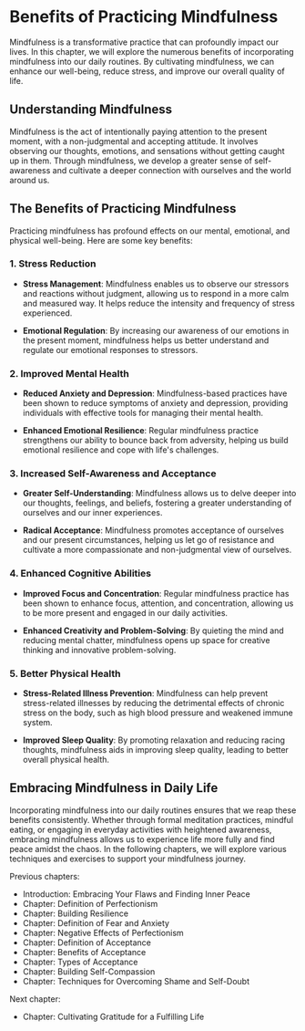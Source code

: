 Benefits of Practicing Mindfulness
===========================================

Mindfulness is a transformative practice that can profoundly impact our lives. In this chapter, we will explore the numerous benefits of incorporating mindfulness into our daily routines. By cultivating mindfulness, we can enhance our well-being, reduce stress, and improve our overall quality of life.

Understanding Mindfulness
-------------------------

Mindfulness is the act of intentionally paying attention to the present moment, with a non-judgmental and accepting attitude. It involves observing our thoughts, emotions, and sensations without getting caught up in them. Through mindfulness, we develop a greater sense of self-awareness and cultivate a deeper connection with ourselves and the world around us.

The Benefits of Practicing Mindfulness
--------------------------------------

Practicing mindfulness has profound effects on our mental, emotional, and physical well-being. Here are some key benefits:

### 1. Stress Reduction

* **Stress Management**: Mindfulness enables us to observe our stressors and reactions without judgment, allowing us to respond in a more calm and measured way. It helps reduce the intensity and frequency of stress experienced.

* **Emotional Regulation**: By increasing our awareness of our emotions in the present moment, mindfulness helps us better understand and regulate our emotional responses to stressors.

### 2. Improved Mental Health

* **Reduced Anxiety and Depression**: Mindfulness-based practices have been shown to reduce symptoms of anxiety and depression, providing individuals with effective tools for managing their mental health.

* **Enhanced Emotional Resilience**: Regular mindfulness practice strengthens our ability to bounce back from adversity, helping us build emotional resilience and cope with life's challenges.

### 3. Increased Self-Awareness and Acceptance

* **Greater Self-Understanding**: Mindfulness allows us to delve deeper into our thoughts, feelings, and beliefs, fostering a greater understanding of ourselves and our inner experiences.

* **Radical Acceptance**: Mindfulness promotes acceptance of ourselves and our present circumstances, helping us let go of resistance and cultivate a more compassionate and non-judgmental view of ourselves.

### 4. Enhanced Cognitive Abilities

* **Improved Focus and Concentration**: Regular mindfulness practice has been shown to enhance focus, attention, and concentration, allowing us to be more present and engaged in our daily activities.

* **Enhanced Creativity and Problem-Solving**: By quieting the mind and reducing mental chatter, mindfulness opens up space for creative thinking and innovative problem-solving.

### 5. Better Physical Health

* **Stress-Related Illness Prevention**: Mindfulness can help prevent stress-related illnesses by reducing the detrimental effects of chronic stress on the body, such as high blood pressure and weakened immune system.

* **Improved Sleep Quality**: By promoting relaxation and reducing racing thoughts, mindfulness aids in improving sleep quality, leading to better overall physical health.

Embracing Mindfulness in Daily Life
-----------------------------------

Incorporating mindfulness into our daily routines ensures that we reap these benefits consistently. Whether through formal meditation practices, mindful eating, or engaging in everyday activities with heightened awareness, embracing mindfulness allows us to experience life more fully and find peace amidst the chaos. In the following chapters, we will explore various techniques and exercises to support your mindfulness journey.

Previous chapters:

* Introduction: Embracing Your Flaws and Finding Inner Peace
* Chapter: Definition of Perfectionism
* Chapter: Building Resilience
* Chapter: Definition of Fear and Anxiety
* Chapter: Negative Effects of Perfectionism
* Chapter: Definition of Acceptance
* Chapter: Benefits of Acceptance
* Chapter: Types of Acceptance
* Chapter: Building Self-Compassion
* Chapter: Techniques for Overcoming Shame and Self-Doubt

Next chapter:

* Chapter: Cultivating Gratitude for a Fulfilling Life

